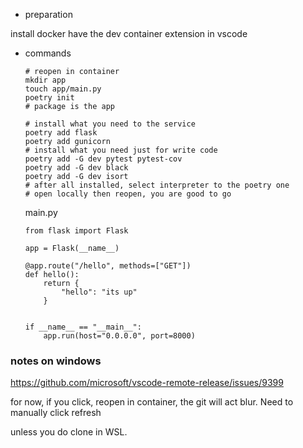 * preparation

install docker
have the dev container extension in vscode

* commands

    ```
    # reopen in container
    mkdir app
    touch app/main.py
    poetry init
    # package is the app

    # install what you need to the service
    poetry add flask
    poetry add gunicorn
    # install what you need just for write code
    poetry add -G dev pytest pytest-cov
    poetry add -G dev black
    poetry add -G dev isort
    # after all installed, select interpreter to the poetry one
    # open locally then reopen, you are good to go
    ```

    main.py
    ```
    from flask import Flask

    app = Flask(__name__)

    @app.route("/hello", methods=["GET"])
    def hello():
        return {
            "hello": "its up"
        }


    if __name__ == "__main__":
        app.run(host="0.0.0.0", port=8000)
    ```

### notes on windows

https://github.com/microsoft/vscode-remote-release/issues/9399

for now, if you click, reopen in container, the git will act blur.
Need to manually click refresh

unless you do clone in WSL.